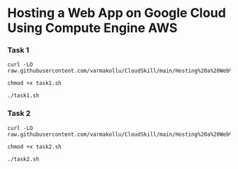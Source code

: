 # Hosting a Web App on Google Cloud Using Compute Engine AWS

### Task 1
```
curl -LO raw.githubusercontent.com/varmakollu/CloudSkill/main/Hosting%20a%20Web%20App%20on%20Google%20Cloud%20Using%20Compute%20Engine%20AWS/task1.sh

chmod +x task1.sh

./task1.sh

```

### Task 2
```
curl -LO raw.githubusercontent.com/varmakollu/CloudSkill/main/Hosting%20a%20Web%20App%20on%20Google%20Cloud%20Using%20Compute%20Engine%20AWS/task2.sh

chmod +x task2.sh

./task2.sh

```
